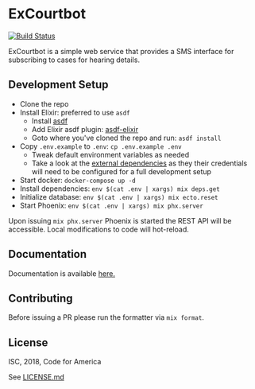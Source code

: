 # ExCourtbot
[![Build Status](https://travis-ci.org/boisebrigade/ExCourtbot.svg?branch=development)](https://travis-ci.org/boisebrigade/ExCourtbot)

ExCourtbot is a simple web service that provides a SMS interface for subscribing to cases for hearing details.

## Development Setup

- Clone the repo
- Install Elixir: preferred to use `asdf`
  - Install [asdf](https://github.com/asdf-vm/asdf#setup)
  - Add Elixir asdf plugin: [asdf-elixir](https://github.com/asdf-vm/asdf-elixir) 
  - Goto where you've cloned the repo and run: `asdf install`
- Copy `.env.example` to `.env`: `cp .env.example .env`
  - Tweak default environment variables as needed
  - Take a look at the [external dependencies](https://github.com/boisebrigade/ExCourtbot/wiki/External-Dependencies#external-dependencies) as they their credentials will need to be configured for a full development setup 
- Start docker: `docker-compose up -d`
- Install dependencies: `env $(cat .env | xargs) mix deps.get`
- Initialize database: `env $(cat .env | xargs) mix ecto.reset`
- Start Phoenix: `env $(cat .env | xargs) mix phx.server`

Upon issuing `mix phx.server` Phoenix is started the REST API will be accessible. Local modifications to code will hot-reload.

## Documentation
Documentation is available [here.](https://github.com/boisebrigade/ExCourtbot/wiki)

## Contributing
Before issuing a PR please run the formatter via `mix format`.

## License
ISC, 2018, Code for America

See [LICENSE.md](LICENSE.md)
